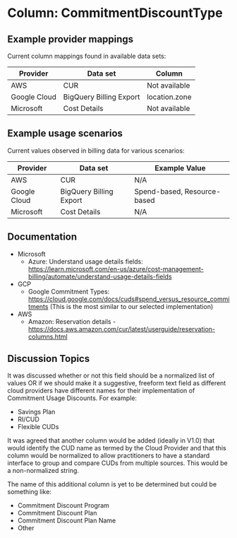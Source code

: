 # Column: CommitmentDiscountType

## Example provider mappings

Current column mappings found in available data sets:

| Provider | Data set                 | Column                    |
|----------|--------------------------|---------------------------|
| AWS | CUR                      | Not available   |
| Google Cloud | BigQuery Billing Export | location.zone             |
| Microsoft | Cost Details             | Not available               |

## Example usage scenarios

Current values observed in billing data for various scenarios:

| Provider | Data set                 | Example Value                                  |
|----------|--------------------------|------------------------------------------------|
| AWS | CUR                      | N/A |
| Google Cloud | BigQuery Billing Export | Spend-based, Resource-based |
| Microsoft | Cost Details             | N/A |

## Documentation
- Microsoft
  - Azure:  Understand usage details fields: https://learn.microsoft.com/en-us/azure/cost-management-billing/automate/understand-usage-details-fields
- GCP
  - Google Commitment Types:  https://cloud.google.com/docs/cuds#spend_versus_resource_commitments (This is the most similar to our selected implementation)
- AWS
  - Amazon: Reservation details - https://docs.aws.amazon.com/cur/latest/userguide/reservation-columns.html

## Discussion Topics
It was discussed whether or not this field should be a normalized list of values OR if we should make it a suggestive, freeform text field as different cloud providers have different names for their implementation of Commitment Usage Discounts. For example:
  - Savings Plan
  - RI/CUD
  - Flexible CUDs

It was agreed that another column would be added (ideally in V1.0) that would identify the CUD name as termed by the Cloud Provider and that this column would be normalized to allow practitioners to have a standard interface to group and compare CUDs from multiple sources. This would be a non-normalized string.

The name of this additional column is yet to be determined but could be something like:
- Commitment Discount Program
- Commitment Discount Plan
- Commitment Discount Plan Name
- Other